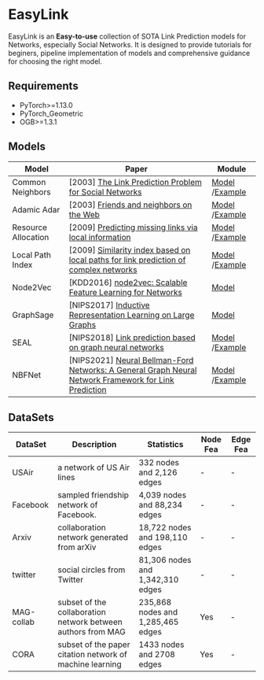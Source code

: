# EasyLink

EasyLink is an **Easy-to-use** collection of SOTA Link Prediction models for Networks, especially Social Networks. It is designed to provide tutorials for beginers, pipeline implementation of models and comprehensive guidance for choosing the right model.

## Requirements
* PyTorch>=1.13.0
* PyTorch_Geometric
* OGB>=1.3.1

## Models
| Model               | Paper                                                        | Module |
| ------------------- | ------------------------------------------------------------ | ------ |
| Common Neighbors | [2003] [The Link Prediction Problem for Social Networks](https://dl.acm.org/doi/pdf/10.1145/956863.956972) | [Model](https://github.com/fs302/EasyLink/blob/main/easylink/model/heuristic_similarity.py#L7) /[Example](https://github.com/fs302/EasyLink/blob/main/easylink/example/ogbl_heuristic_pipe.py)  |
| Adamic Adar         | [2003] [Friends and neighbors on the Web](http://social.cs.uiuc.edu/class/cs591kgk/friendsadamic.pdf) |   [Model](https://github.com/fs302/EasyLink/blob/main/easylink/model/heuristic_similarity.py#L27)  /[Example](https://github.com/fs302/EasyLink/blob/main/easylink/example/ogbl_heuristic_pipe.py)   |
| Resource Allocation | [2009] [Predicting missing links via local information](https://arxiv.org/pdf/0901.0553.pdf) |    [Model](https://github.com/fs302/EasyLink/blob/main/easylink/model/heuristic_similarity.py#L50)  /[Example](https://github.com/fs302/EasyLink/blob/main/easylink/example/ogbl_heuristic_pipe.py)  |
| Local Path Index    | [2009] [Similarity index based on local paths for link prediction of complex networks](https://journals.aps.org/pre/pdf/10.1103/PhysRevE.80.046122) |  [Model](https://github.com/fs302/EasyLink/blob/main/easylink/model/heuristic_similarity.py#L73) /[Example](https://github.com/fs302/EasyLink/blob/main/easylink/example/ogbl_heuristic_pipe.py)|
| Node2Vec            | [KDD2016] [node2vec: Scalable Feature Learning for Networks](https://cs.stanford.edu/~jure/pubs/node2vec-kdd16.pdf) |  [Model](https://github.com/fs302/EasyLink/blob/main/easylink/model/node2vec_link.py) |
| GraphSage           | [NIPS2017] [Inductive Representation Learning on Large Graphs](http://snap.stanford.edu/graphsage/) |   [Model](https://github.com/fs302/EasyLink/blob/main/easylink/model/graphsage_link.py)     |
| SEAL                | [NIPS2018] [Link prediction based on graph neural networks](https://arxiv.org/abs/1802.09691) |   [Model](https://github.com/fs302/EasyLink/blob/main/easylink/model/seal.py)  /[Example](https://github.com/fs302/EasyLink/blob/main/easylink/example/seal_pipe.py) |
| NBFNet                | [NIPS2021] [Neural Bellman-Ford Networks: A General Graph Neural Network Framework for Link Prediction](https://arxiv.org/abs/2106.06935) |   [Model](https://github.com/fs302/EasyLink/blob/main/easylink/model/nbfnet.py)  /[Example](https://github.com/fs302/EasyLink/blob/main/easylink/example/nbfnet_pipe.py) |


## DataSets

| DataSet     | Description                                                  | Statistics                                           | Node Fea | Edge Fea |
| ----------- | ------------------------------------------------------------ | ---------------------------------------------------- | -------- | -------- |
| USAir       | a network of US Air lines                                    | 332 nodes and 2,126 edges                            |-|-|
| Facebook    | sampled friendship network of Facebook.                      | 4,039 nodes and 88,234 edges                         |-|-|
| Arxiv       | collaboration network generated from arXiv                   | 18,722 nodes and 198,110 edges                       |-|-|
| twitter     | social circles from Twitter                                  | 81,306 nodes and 1,342,310 edges                     |-|-|
| MAG-collab  | subset of the collaboration network between authors from MAG | 235,868	nodes and 1,285,465 edges	            | Yes |-|
| CORA  | subset of the paper citation network of machine learning | 1433	nodes and 2708 edges	            | Yes |-|